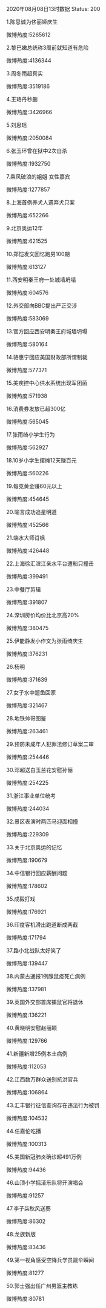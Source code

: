 2020年08月08日13时数据
Status: 200

1.陈思诚为佟丽娅庆生

微博热度:5265612

2.黎巴嫩总统称3周前就知道有危险

微博热度:4136344

3.周冬雨超真实

微博热度:3519186

4.王珞丹秒删

微博热度:3426966

5.刘思瑶

微博热度:2050084

6.张玉环曾在狱中2次自杀

微博热度:1932750

7.乘风破浪的姐姐 女性嘉宾

微博热度:1277857

8.上海首例养犬人遗弃犬只案

微博热度:652266

9.北京奥运12年

微博热度:621525

10.郑恺发文回忆跑男100期

微博热度:613127

11.西安明秦王府一处城墙坍塌

微博热度:604576

12.外交部向BBC提出严正交涉

微博热度:583069

13.官方回应西安明秦王府城墙坍塌

微博热度:580164

14.骆惠宁回应美国财政部所谓制裁

微博热度:577371

15.美疾控中心供水系统出现军团菌

微博热度:571938

16.消费券发放已超300亿

微博热度:565045

17.张雨绮小学生行为

微博热度:562927

18.10岁小学生摆摊12天赚百元

微博热度:560226

19.每克黄金赚60元以上

微博热度:454645

20.喻言成功追星明道

微博热度:452566

21.端水大师肖枫

微博热度:426448

22.上海徐汇滨江亲水平台遭船只撞击

微博热度:399491

23.中餐厅剪辑

微博热度:391807

24.深圳房价均价比北京高20%

微博热度:380475

25.伊能静发小作文为张雨绮庆生

微博热度:376231

26.杨明

微博热度:371639

27.女子水中遛鱼回家

微博热度:321467

28.地铁帅哥图鉴

微博热度:263461

29.预防未成年人犯罪法修订草案二审

微博热度:254446

30.邓超送白玉兰花安慰孙俪

微博热度:254225

31.浙江事业单位统考

微博热度:244034

32.景区表演时两匹马迎面相撞

微博热度:229309

33.关于北京奥运的记忆

微博热度:190679

34.中信银行回应薪酬问题

微博热度:178602

35.成毅打戏

微博热度:176921

36.印度客机滑出跑道断成两截

微博热度:171794

37.路小北战队太好笑了

微博热度:139447

38.内蒙古通报1例腺鼠疫死亡病例

微博热度:137981

39.英国外交部首席捕鼠官将退休

微博热度:136221

40.黄晓明安慰赵丽颖

微博热度:129766

41.新疆新增25例本土病例

微博热度:112053

42.江西数万群众送别抗洪官兵

微博热度:106864

43.汇丰银行征信查询存在违法行为被罚

微博热度:104532

44.任嘉伦吃播

微博热度:100313

45.美国新冠肺炎确诊超491万例

微博热度:94436

46.山顶小学摇滚乐队将开演唱会

微博热度:91257

47.李子柒秋风送葵

微博热度:86302

48.龙族新版

微博热度:83436

49.第一视角感受空降兵学员跳伞瞬间

微博热度:81277

50.郭士强出任广州男篮主教练

微博热度:80781


